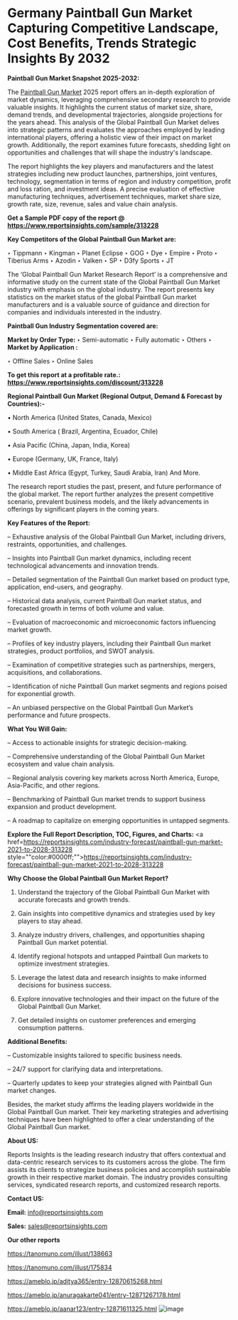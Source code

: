 # Germany Paintball Gun Market Capturing Competitive Landscape, Cost Benefits, Trends Strategic Insights By 2032

<strong>Paintball Gun Market Snapshot 2025-2032:</strong>

The <a href=https://www.reportsinsights.com/sample/313228>Paintball Gun Market</a> 2025 report offers an in-depth exploration of market dynamics, leveraging comprehensive secondary research to provide valuable insights. It highlights the current status of market size, share, demand trends, and developmental trajectories, alongside projections for the years ahead. This analysis of the Global Paintball Gun Market delves into strategic patterns and evaluates the approaches employed by leading international players, offering a holistic view of their impact on market growth. Additionally, the report examines future forecasts, shedding light on opportunities and challenges that will shape the industry's landscape.

The report highlights the key players and manufacturers and the latest strategies including new product launches, partnerships, joint ventures, technology, segmentation in terms of region and industry competition, profit and loss ration, and investment ideas. A precise evaluation of effective manufacturing techniques, advertisement techniques, market share size, growth rate, size, revenue, sales and value chain analysis.

<strong>Get a Sample PDF copy of the report @ <a href=https://www.reportsinsights.com/sample/313228 style=color:#0000ff;>https://www.reportsinsights.com/sample/313228</a></strong>

<strong>Key Competitors of the Global Paintball Gun Market are:</strong>

‣ Tippmann
‣ Kingman
‣ Planet Eclipse
‣ GOG
‣ Dye
‣ Empire
‣ Proto
‣ Tiberius Arms
‣ Azodin
‣ Valken
‣ SP
‣ D3fy Sports
‣ JT

The ‘Global Paintball Gun Market Research Report’ is a comprehensive and informative study on the current state of the Global Paintball Gun Market industry with emphasis on the global industry. The report presents key statistics on the market status of the global Paintball Gun market manufacturers and is a valuable source of guidance and direction for companies and individuals interested in the industry.

<strong>Paintball Gun Industry Segmentation covered are:</strong>

<strong>Market by Order Type: </strong>
‣ Semi-automatic
‣ Fully automatic
‣ Others
‣ 
<strong>Market by Application :</strong>

‣ Offline Sales
‣ Online Sales

<strong>To get this report at a profitable rate.: <a href=https://www.reportsinsights.com/discount/313228 style=color:#0000ff;>https://www.reportsinsights.com/discount/313228</a></strong>

<strong>Regional Paintball Gun Market (Regional Output, Demand &amp; Forecast by Countries):-</strong>

• North America (United States, Canada, Mexico)

• South America ( Brazil, Argentina, Ecuador, Chile)

• Asia Pacific (China, Japan, India, Korea)

• Europe (Germany, UK, France, Italy)

• Middle East Africa (Egypt, Turkey, Saudi Arabia, Iran) And More.

The research report studies the past, present, and future performance of the global market. The report further analyzes the present competitive scenario, prevalent business models, and the likely advancements in offerings by significant players in the coming years.

<strong>Key Features of the Report:</strong>

– Exhaustive analysis of the Global Paintball Gun Market, including drivers, restraints, opportunities, and challenges.

– Insights into Paintball Gun market dynamics, including recent technological advancements and innovation trends.

– Detailed segmentation of the Paintball Gun market based on product type, application, end-users, and geography.

– Historical data analysis, current Paintball Gun market status, and forecasted growth in terms of both volume and value.

– Evaluation of macroeconomic and microeconomic factors influencing market growth.

– Profiles of key industry players, including their Paintball Gun market strategies, product portfolios, and SWOT analysis.

– Examination of competitive strategies such as partnerships, mergers, acquisitions, and collaborations.

– Identification of niche Paintball Gun market segments and regions poised for exponential growth.

– An unbiased perspective on the Global Paintball Gun Market’s performance and future prospects.

<strong>What You Will Gain:</strong>

– Access to actionable insights for strategic decision-making.

– Comprehensive understanding of the Global Paintball Gun Market ecosystem and value chain analysis.

– Regional analysis covering key markets across North America, Europe, Asia-Pacific, and other regions.

– Benchmarking of Paintball Gun market trends to support business expansion and product development.

– A roadmap to capitalize on emerging opportunities in untapped segments.

<strong>Explore the Full Report Description, TOC, Figures, and Charts:</strong>
<a href=https://reportsinsights.com/industry-forecast/paintball-gun-market-2021-to-2028-313228 style=""color:#0000ff;"">https://reportsinsights.com/industry-forecast/paintball-gun-market-2021-to-2028-313228</a>

<strong>Why Choose the Global Paintball Gun Market Report?</strong>

1. Understand the trajectory of the Global Paintball Gun Market with accurate forecasts and growth trends.

2. Gain insights into competitive dynamics and strategies used by key players to stay ahead.

3. Analyze industry drivers, challenges, and opportunities shaping Paintball Gun market potential.

4. Identify regional hotspots and untapped Paintball Gun markets to optimize investment strategies.

5. Leverage the latest data and research insights to make informed decisions for business success.

6. Explore innovative technologies and their impact on the future of the Global Paintball Gun Market.

7. Get detailed insights on customer preferences and emerging consumption patterns.

<strong>Additional Benefits:</strong>

– Customizable insights tailored to specific business needs.

– 24/7 support for clarifying data and interpretations.

– Quarterly updates to keep your strategies aligned with Paintball Gun market changes.

Besides, the market study affirms the leading players worldwide in the Global Paintball Gun market. Their key marketing strategies and advertising techniques have been highlighted to offer a clear understanding of the Global Paintball Gun market.

<strong><strong>About US</strong>:</strong>

Reports Insights is the leading research industry that offers contextual and data-centric research services to its customers across the globe. The firm assists its clients to strategize business policies and accomplish sustainable growth in their respective market domain. The industry provides consulting services, syndicated research reports, and customized research reports.

<strong>Contact US:</strong>

<p class=><b>Email:</b> <a href=mailto:info@reportsinsights.com>info@reportsinsights.com</a></p>
<p class=><b>Sales:</b> <a href=mailto:sales@reportsinsights.com>sales@reportsinsights.com</a></p>

<strong>Our other reports</strong>

<a href=https://tanomuno.com/illust/138663>https://tanomuno.com/illust/138663</a>

<a href=https://tanomuno.com/illust/175834>https://tanomuno.com/illust/175834</a>

<a href=https://ameblo.jp/aditya365/entry-12870615268.html>https://ameblo.jp/aditya365/entry-12870615268.html</a>

<a href=https://ameblo.jp/anuragakarte041/entry-12871267178.html>https://ameblo.jp/anuragakarte041/entry-12871267178.html</a>

<a href=https://ameblo.jp/aanar123/entry-12871611325.html>https://ameblo.jp/aanar123/entry-12871611325.html</a>
![image](https://github.com/user-attachments/assets/0fb11472-8ec1-49ab-9d51-caff8621a581)
